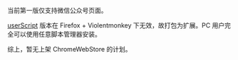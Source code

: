 当前第一版仅支持微信公众号页面。

[userScript](https://github.com/ivysrono/NoLazyload/raw/master/NoLazyload/NoLazyload.user.js) 版本在 Firefox + Violentmonkey 下无效，故打包为扩展。PC 用户完全可以使用任意脚本管理器安装。

综上，暂无上架 ChromeWebStore 的计划。